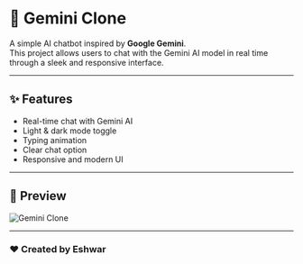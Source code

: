 # 🌌 Gemini Clone

A simple AI chatbot inspired by **Google Gemini**.  
This project allows users to chat with the Gemini AI model in real time through a sleek and responsive interface.

---

## ✨ Features

- Real-time chat with Gemini AI  
- Light & dark mode toggle  
- Typing animation  
- Clear chat option  
- Responsive and modern UI  

---

## 📸 Preview

![Gemini Clone]([text](https://gemini-flash-web.vercel.app/))

---

### ❤️ Created by **Eshwar**
